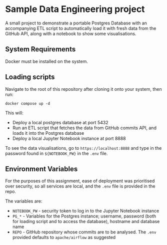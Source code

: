 # Sample Data Engineering project

A small project to demonstrate a portable Postgres Database with an accompanying ETL script to automatically load it with fresh data from the GitHub API, along with a notebook to show some visualisations.

## System Requirements

Docker must be installed on the system.

## Loading scripts

Navigate to the root of this repository after cloning it onto your system, then run:

`docker compose up -d`

This will:

- Deploy a local postgres database at port 5432
- Run an ETL script that fetches the data from GitHub commits API, and loads it into the Postgres database
- Deploy a local Jupyter Notebook instance at port 8888

To see the data visualisations, go to `https://localhost:8888` and type in the password found in `${NOTEBOOK_PW}` in the `.env` file.

## Environment Variables

For the purposes of this assignment, ease of deployment was prioritised over security, so all services are local, and the `.env` file is provided in the repo.

The variables are:

- `NOTEBOOK_PW` - security token to log in to the Jupyter Notebook instance
- `PG_*` - Variables for the Postgres instance; username, password (both for loading script and to access the database), hostname and database name
- `REPO` - GitHub repository whose commits are to be analysed. The `.env` provided defaults to `apache/airflow` as suggested
